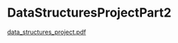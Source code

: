 # DataStructuresProjectPart2
[data_structures_project.pdf](https://github.com/Antonis01/DataStructuresProjectPart2/files/9178878/data_structures_project.pdf)
